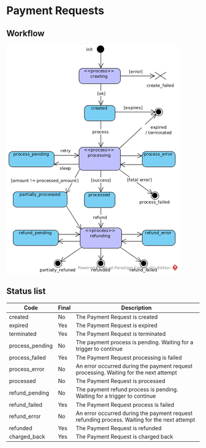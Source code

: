 # Payment Requests

## Workflow

[![Payment Request Workflow](images/payment_request_state_diagram.png)](images/payment_request_state_diagram.png)

## Status list

|Code           |Final|Description                                                                                 |
|---------------|-----|--------------------------------------------------------------------------------------------|
|created        |No   |The Payment Request is created                                                              |
|expired        |Yes  |The Payment Request is expired                                                              |
|terminated     |Yes  |The Payment Request is terminated                                                           |
|process_pending|No   |The payment process is pending. Waiting for a trigger to continue                           |
|process_failed |Yes  |The Payment Request processing is failed                                                    |
|process_error  |No   |An error occurred during the payment request processing. Waiting for the next attempt       |
|processed      |No   |The Payment Request is processed                                                            |
|refund_pending |No   |The payment refund process is pending. Waiting for a trigger to continue                    |
|refund_failed  |Yes  |The Payment Request  process is failed                                                      |
|refund_error   |No   |An error occurred during the payment request refunding process. Waiting for the next attempt|
|refunded       |Yes  |The Payment Request is refunded                                                             |
|charged_back   |Yes  |The Payment Request is charged back                                                         |